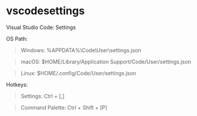 # vscodesettings
Visual Studio Code: Settings

OS Path:

> Windows: %APPDATA%\Code\User\settings.json

> macOS:  $HOME/Library/Application Support/Code/User/settings.json

> Linux:  $HOME/.config/Code/User/settings.json


Hotkeys:

> Settings: Ctrl + [,]

> Command Palette: Ctrl + Shift + [P]
